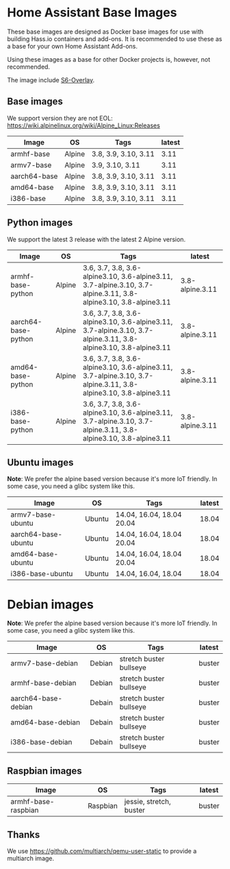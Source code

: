 # Home Assistant Base Images

These base images are designed as Docker base images for use with building Hass.io containers and add-ons.
It is recommended to use these as a base for your own Home Assistant Add-ons. 

Using these images as a base for other Docker projects is, however, not recommended.

The image include [S6-Overlay](https://github.com/just-containers/s6-overlay).

## Base images

We support version they are not EOL: https://wiki.alpinelinux.org/wiki/Alpine_Linux:Releases

| Image | OS | Tags | latest |
|-------|----|------|--------|
| armhf-base | Alpine | 3.8, 3.9, 3.10, 3.11 | 3.11 |
| armv7-base | Alpine | 3.9, 3.10, 3.11 | 3.11 |
| aarch64-base | Alpine | 3.8, 3.9, 3.10, 3.11 | 3.11 |
| amd64-base | Alpine | 3.8, 3.9, 3.10, 3.11 | 3.11 |
| i386-base | Alpine | 3.8, 3.9, 3.10, 3.11 | 3.11 |

## Python images

We support the latest 3 release with the latest 2 Alpine version.

| Image | OS | Tags | latest |
|-------|----|------|--------|
| armhf-base-python | Alpine | 3.6, 3.7, 3.8, 3.6-alpine3.10, 3.6-alpine3.11, 3.7-alpine.3.10, 3.7-alpine.3.11, 3.8-alpine3.10, 3.8-alpine3.11 | 3.8-alpine.3.11 |
| aarch64-base-python | Alpine | 3.6, 3.7, 3.8, 3.6-alpine3.10, 3.6-alpine3.11, 3.7-alpine.3.10, 3.7-alpine.3.11, 3.8-alpine3.10, 3.8-alpine3.11 | 3.8-alpine.3.11 |
| amd64-base-python | Alpine | 3.6, 3.7, 3.8, 3.6-alpine3.10, 3.6-alpine3.11, 3.7-alpine.3.10, 3.7-alpine.3.11, 3.8-alpine3.10, 3.8-alpine3.11 | 3.8-alpine.3.11 |
| i386-base-python | Alpine | 3.6, 3.7, 3.8, 3.6-alpine3.10, 3.6-alpine3.11, 3.7-alpine.3.10, 3.7-alpine.3.11, 3.8-alpine3.10, 3.8-alpine3.11 | 3.8-alpine.3.11 |

## Ubuntu images

**Note**: We prefer the alpine based version because it's more IoT friendly. In some case, you need a glibc system like this.

| Image | OS | Tags | latest |
|-------|----|------|--------|
| armv7-base-ubuntu | Ubuntu | 14.04, 16.04, 18.04 20.04 | 18.04 |
| aarch64-base-ubuntu | Ubuntu | 14.04, 16.04, 18.04 20.04 | 18.04 |
| amd64-base-ubuntu | Ubuntu | 14.04, 16.04, 18.04 20.04 | 18.04 |
| i386-base-ubuntu | Ubuntu | 14.04, 16.04, 18.04 | 18.04 |

# Debian images

**Note**: We prefer the alpine based version because it's more IoT friendly. In some case, you need a glibc system like this.

| Image | OS | Tags | latest |
|-------|----|------|--------|
| armv7-base-debian | Debian | stretch buster bullseye | buster |
| armhf-base-debian | Debian | stretch buster bullseye | buster |
| aarch64-base-debian | Debain | stretch buster bullseye | buster |
| amd64-base-debian | Debain | stretch buster bullseye | buster |
| i386-base-debian | Debain | stretch buster bullseye | buster |

## Raspbian images

| Image | OS | Tags | latest |
|-------|----|------|--------|
| armhf-base-raspbian | Raspbian | jessie, stretch, buster | buster |

## Thanks

We use https://github.com/multiarch/qemu-user-static to provide a multiarch image.
